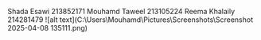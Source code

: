 Shada Esawi 213852171
Mouhamd Taweel 213105224
Reema Khalaily 214281479
![alt text](C:\Users\Mouhamd\Pictures\Screenshots\Screenshot 2025-04-08 135111.png)
